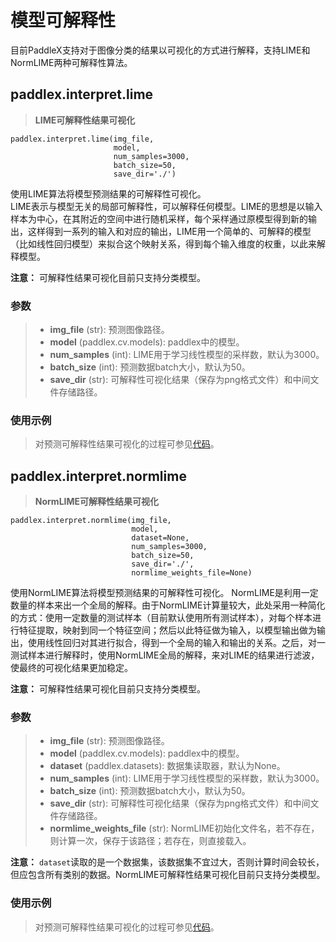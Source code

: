 # 模型可解释性

目前PaddleX支持对于图像分类的结果以可视化的方式进行解释，支持LIME和NormLIME两种可解释性算法。

## paddlex.interpret.lime
> **LIME可解释性结果可视化**  
```
paddlex.interpret.lime(img_file,
                       model,
                       num_samples=3000,
                       batch_size=50,
                       save_dir='./')
```
使用LIME算法将模型预测结果的可解释性可视化。  
LIME表示与模型无关的局部可解释性，可以解释任何模型。LIME的思想是以输入样本为中心，在其附近的空间中进行随机采样，每个采样通过原模型得到新的输出，这样得到一系列的输入和对应的输出，LIME用一个简单的、可解释的模型（比如线性回归模型）来拟合这个映射关系，得到每个输入维度的权重，以此来解释模型。  

**注意：** 可解释性结果可视化目前只支持分类模型。

### 参数
>* **img_file** (str): 预测图像路径。
>* **model** (paddlex.cv.models): paddlex中的模型。
>* **num_samples** (int): LIME用于学习线性模型的采样数，默认为3000。
>* **batch_size** (int): 预测数据batch大小，默认为50。
>* **save_dir** (str): 可解释性可视化结果（保存为png格式文件）和中间文件存储路径。


### 使用示例
> 对预测可解释性结果可视化的过程可参见[代码](https://github.com/PaddlePaddle/PaddleX/blob/develop/tutorials/interpret/lime.py)。


## paddlex.interpret.normlime
> **NormLIME可解释性结果可视化**  
```
paddlex.interpret.normlime(img_file,
                           model,
                           dataset=None,
                           num_samples=3000,
                           batch_size=50,
                           save_dir='./',
                           normlime_weights_file=None)
```
使用NormLIME算法将模型预测结果的可解释性可视化。
NormLIME是利用一定数量的样本来出一个全局的解释。由于NormLIME计算量较大，此处采用一种简化的方式：使用一定数量的测试样本（目前默认使用所有测试样本），对每个样本进行特征提取，映射到同一个特征空间；然后以此特征做为输入，以模型输出做为输出，使用线性回归对其进行拟合，得到一个全局的输入和输出的关系。之后，对一测试样本进行解释时，使用NormLIME全局的解释，来对LIME的结果进行滤波，使最终的可视化结果更加稳定。

**注意：** 可解释性结果可视化目前只支持分类模型。

### 参数
>* **img_file** (str): 预测图像路径。
>* **model** (paddlex.cv.models): paddlex中的模型。
>* **dataset** (paddlex.datasets): 数据集读取器，默认为None。
>* **num_samples** (int): LIME用于学习线性模型的采样数，默认为3000。
>* **batch_size** (int): 预测数据batch大小，默认为50。
>* **save_dir** (str): 可解释性可视化结果（保存为png格式文件）和中间文件存储路径。
>* **normlime_weights_file** (str): NormLIME初始化文件名，若不存在，则计算一次，保存于该路径；若存在，则直接载入。

**注意：** `dataset`读取的是一个数据集，该数据集不宜过大，否则计算时间会较长，但应包含所有类别的数据。NormLIME可解释性结果可视化目前只支持分类模型。
### 使用示例
> 对预测可解释性结果可视化的过程可参见[代码](https://github.com/PaddlePaddle/PaddleX/blob/develop/tutorials/interpret/normlime.py)。
